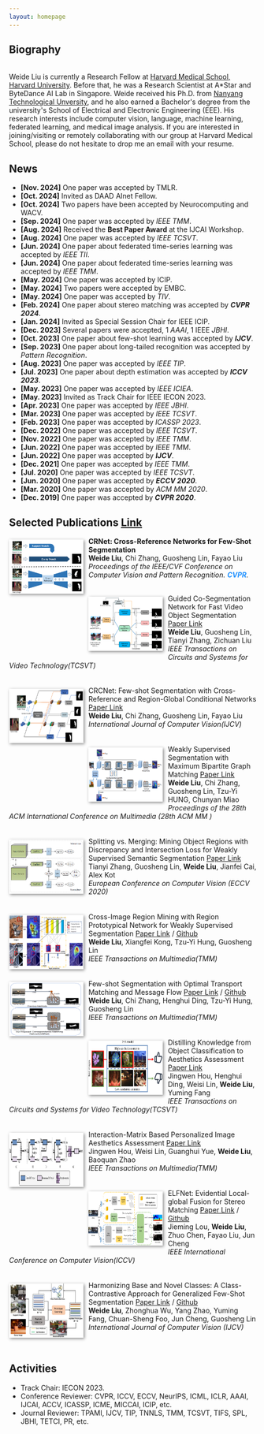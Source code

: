 ```yaml
---
layout: homepage
---
```


## Biography
<br />
Weide Liu is currently a Research Fellow at <a href="https://hms.harvard.edu/">Harvard Medical School, Harvard University</a>. Before that, he was a Research Scientist at A*Star and ByteDance AI Lab in Singapore. 
Weide received his Ph.D. from <a href="https://www.ntu.edu.sg/">Nanyang Technological Unversity</a>, and he also earned a Bachelor's degree from the university's School of Electrical and Electronic Engineering (EEE). 
His research interests include computer vision, language, machine learning, federated learning, and medical image analysis. 
If you are interested in joining/visiting or remotely collaborating with our group at Harvard Medical School, please do not hesitate to drop me an email with your resume. 
<br />


## News
- **[Nov. 2024]** One paper was accepted by TMLR.
- **[Oct. 2024]** Invited as DAAD AInet Fellow.
- **[Oct. 2024]** Two papers have been accepted by Neurocomputing and WACV.
- **[Sep. 2024]** One paper was accepted by *IEEE TMM*.
- **[Aug. 2024]** Received the **Best Paper Award** at the IJCAI Workshop.
- **[Aug. 2024]** One paper was accepted by *IEEE TCSVT*.
- **[Jun. 2024]** One paper about federated time-series learning was accepted by *IEEE TII*.
- **[Jun. 2024]** One paper about federated time-series learning was accepted by *IEEE TMM*.
- **[May. 2024]** One paper was accepted by ICIP.
- **[May. 2024]** Two papers were accepted by EMBC.
- **[May. 2024]** One paper was accepted by *TIV*.
- **[Feb. 2024]** One paper about stereo matching was accepted by ***CVPR 2024***.
- **[Jan. 2024]** Invited as Special Session Chair for IEEE ICIP.
- **[Dec. 2023]** Several papers were accepted, 1 *AAAI*, 1 IEEE *JBHI*.
- **[Oct. 2023]** One paper about few-shot learning was accepted by ***IJCV***.
- **[Sep. 2023]** One paper about long-tailed recognition was accepted by *Pattern Recognition*.
- **[Aug. 2023]** One paper was accepted by *IEEE TIP*.
- **[Jul. 2023]** One paper about depth estimation was accepted by ***ICCV 2023***.
- **[May. 2023]** One paper was accepted by *IEEE ICIEA*.
- **[May. 2023]** Invited as Track Chair for IEEE IECON 2023.
- **[Apr. 2023]** One paper was accepted by *IEEE JBHI*.
- **[Mar. 2023]** One paper was accepted by *IEEE TCSVT*.
- **[Feb. 2023]** One paper was accepted by *ICASSP 2023*.
- **[Dec. 2022]** One paper was accepted by *IEEE TCSVT*.
- **[Nov. 2022]** One paper was accepted by *IEEE TMM*.
- **[Jun. 2022]** One paper was accepted by *IEEE TMM*.
- **[Jun. 2022]** One paper was accepted by ***IJCV***.
- **[Dec. 2021]** One paper was accepted by *IEEE TMM*.
- **[Jul. 2020]** One paper was accepted by *IEEE TCSVT*.
- **[Jun. 2020]** One paper was accepted by ***ECCV 2020***.
- **[Mar. 2020]** One paper was accepted by *ACM MM 2020*.
- **[Dec. 2019]** One paper was accepted by ***CVPR 2020***.




## Selected Publications  [Link](https://liuweide01.github.io/pub)
[comment]: <>
<div class="paper">
  <div class="teaser" style="float:left;width:30%;margin: 5px 10px 10px 0;"><img src="images/crnet.png" width="180" height="110" style="box-shadow:2px 2px 6px #888888"/></div>
<p><strong>CRNet: Cross-Reference Networks for Few-Shot Segmentation</strong>
<br />
<strong>Weide Liu</strong>, Chi Zhang, Guosheng Lin, Fayao Liu
<br />
<em>Proceedings of the IEEE/CVF Conference on Computer Vision and Pattern Recognition. <strong><i style="color:#1e90ff">CVPR</i></strong>.</em>
<br />
<br />
</p>
</div>

[comment]: <>
<div class="paper">
  <div class="teaser" style="float:left;width:30%;margin: 5px 10px 10px 0;"><img src="images/video.png" width="180" height="110" style="box-shadow:2px 2px 6px #888888"/></div>
<div class="paper">Guided Co-Segmentation Network for Fast Video Object Segmentation
                      <a href="https://dr.ntu.edu.sg/bitstream/10356/151820/2/TCSVT_Final_v2.pdf">Paper Link</a> </div>
                    <div class="author">
                         <strong>Weide Liu</strong>, Guosheng Lin, Tianyi Zhang, Zichuan Liu
                    </div>
                    <div class="conf"><em>IEEE Transactions on Circuits and Systems for Video Technology(TCSVT)</em></div>
<br />
<br />
</div>

[comment]: <>
<div class="paper">
  <div class="teaser" style="float:left;width:30%;margin: 5px 10px 10px 0;"><img src="images/crcnet.png" width="180" height="110" style="box-shadow:2px 2px 6px #888888"/></div>
<div class="paper">CRCNet: Few-shot Segmentation with Cross-Reference and Region-Global Conditional Networks
                      <a href="https://link.springer.com/article/10.1007/s11263-022-01677-7">Paper Link</a>
                    </div>
                    <div class="author">
                        <strong>Weide Liu</strong>, Chi Zhang, Guosheng Lin, Fayao Liu
                    </div>
                  <div class="conf"><em>International Journal of Computer Vision(IJCV)</em></div>
<br />
<br />
</div>

[comment]: <>
<div class="paper">
  <div class="teaser" style="float:left;width:30%;margin: 5px 10px 10px 0;"><img src="images/MBMNet.png" width="180" height="110" style="box-shadow:2px 2px 6px #888888"/></div>
<div class="paper">Weakly Supervised Segmentation with Maximum Bipartite Graph Matching
                      <a href="https://dl.acm.org/doi/abs/10.1145/3394171.3413652">Paper Link</a> </div>
                    <div class="author">
                        <strong>Weide Liu</strong>, Chi Zhang, Guosheng Lin, Tzu-Yi HUNG, Chunyan Miao
                    </div>
                    <div class="conf"><em>Proceedings of the 28th ACM International Conference on Multimedia (28th ACM MM )</em></div>
<br />
<br />
</div>


[comment]: <>
<div class="paper">
  <div class="teaser" style="float:left;width:30%;margin: 5px 10px 10px 0;"><img src="images/split.png" width="180" height="110" style="box-shadow:2px 2px 6px #888888"/></div>
<div class="paper">Splitting vs. Merging: Mining Object Regions with Discrepancy and Intersection Loss for Weakly Supervised Semantic Segmentation
                      <a href="https://www.ecva.net/papers/eccv_2020/papers_ECCV/papers/123670664.pdf">Paper Link</a> </div>
                    <div class="author">
                        Tianyi Zhang, Guosheng Lin, <strong>Weide Liu</strong>, Jianfei Cai, Alex Kot
                    </div>
                    <div class="conf"><em>European Conference on Computer Vision (ECCV 2020)</em></div>
<br />
<br />
</div>

[comment]: <>
<div class="paper">
  <div class="teaser" style="float:left;width:30%;margin: 5px 10px 10px 0;"><img src="images/rpnet.png" width="180" height="110" style="box-shadow:2px 2px 6px #888888"/></div>
<div class="paper">Cross-Image Region Mining with Region Prototypical Network for Weakly Supervised Segmentation
                      <a href="https://arxiv.org/pdf/2108.07413">Paper Link</a> /  <a href="https://github.com/liuweide01/RPNet-Weakly-Supervised-Segmentation">Github</a> 
                    </div>
                    <div class="author">
                        <strong>Weide Liu</strong>,  Xiangfei Kong, Tzu-Yi Hung, Guosheng Lin
                    </div>
                  <div class="conf"><em>IEEE Transactions on Multimedia(TMM)</em></div>
<br />
<br />
</div>


[comment]: <>
<div class="paper">
  <div class="teaser" style="float:left;width:30%;margin: 5px 10px 10px 0;"><img src="images/cmnet.png" width="180" height="110" style="box-shadow:2px 2px 6px #888888"/></div>
<div class="paper">Few-shot Segmentation with Optimal Transport Matching and Message Flow
                      <a href="https://arxiv.org/pdf/2108.08518">Paper Link</a> /  <a href="https://github.com/liuweide01/CM-Net-Few-shot-Segmentation">Github</a>
                    </div>
                    <div class="author">
                        <strong>Weide Liu</strong>, Chi Zhang, Henghui Ding, Tzu-Yi Hung, Guosheng Lin
                    </div>
                  <div class="conf"><em>IEEE Transactions on Multimedia(TMM)</em></div>
<br />
<br />
</div>

[comment]: <>
<div class="paper">
  <div class="teaser" style="float:left;width:30%;margin: 5px 10px 10px 0;"><img src="images/distilling.png" width="180" height="110" style="box-shadow:2px 2px 6px #888888"/></div>
<div class="paper">Distilling Knowledge from Object Classification to Aesthetics Assessment
                      <a href="https://arxiv.org/pdf/2206.00809">Paper Link</a>
                    </div>
                    <div class="author">
                        Jingwen Hou, Henghui Ding, Weisi Lin, <strong>Weide Liu</strong>, Yuming Fang
                    </div>
                  <div class="conf"><em>IEEE Transactions on Circuits and Systems for Video Technology(TCSVT)</em></div>
<br />
<br />
</div>

[comment]: <>
<div class="paper">
  <div class="teaser" style="float:left;width:30%;margin: 5px 10px 10px 0;"><img src="images/Interaction.png" width="180" height="110" style="box-shadow:2px 2px 6px #888888"/></div>
<div class="paper">Interaction-Matrix Based Personalized Image Aesthetics Assessment
                      <a href="https://ieeexplore.ieee.org/document/9817633">Paper Link</a>
                    </div>
                    <div class="author">
                        Jingwen Hou, Weisi Lin, Guanghui Yue, <strong>Weide Liu</strong>, Baoquan Zhao
                    </div>
                  <div class="conf"><em>IEEE Transactions on Multimedia(TMM)</em></div>
<br />
<br />
</div>


[comment]: <>
<div class="paper">
  <div class="teaser" style="float:left;width:30%;margin: 5px 10px 10px 0;"><img src="images/ELFNet.PNG" width="180" height="110" style="box-shadow:2px 2px 6px #888888"/></div>
<div class="paper">ELFNet: Evidential Local-global Fusion for Stereo Matching
                      <a href="https://arxiv.org/pdf/2308.00728">Paper Link</a> /  <a href="https://github.com/jimmy19991222/ELFNet/tree/main">Github</a> 
                    </div>
                    <div class="author">
                        Jieming Lou, <strong>Weide Liu</strong>, Zhuo Chen, Fayao Liu, Jun Cheng
                    </div>
                  <div class="conf"><em>IEEE International Conference on Computer Vision(ICCV)</em></div>
<br />
<br />
</div>




[comment]: <>
<div class="paper">
  <div class="teaser" style="float:left;width:30%;margin: 5px 10px 10px 0;"><img src="images/Harmonizing_Few.JPG" width="180" height="110" style="box-shadow:2px 2px 6px #888888"/></div>
<div class="paper">Harmonizing Base and Novel Classes: A Class-Contrastive Approach for Generalized Few-Shot Segmentation
                      <a href="https://link.springer.com/article/10.1007/s11263-023-01939-y">Paper Link</a> /  <a href="https://github.com/liuweide01/HBNC">Github</a> 
                    </div>
                    <div class="author">
                        <strong>Weide Liu</strong>, Zhonghua Wu, Yang Zhao, Yuming Fang, Chuan-Sheng Foo, Jun Cheng, Guosheng Lin
                    </div>
                  <div class="conf"><em> International Journal of Computer Vision (IJCV)</em></div>
<br />
<br />
</div>



<!-- ## Activities -->
<div id="Activities">
                <h2>Activities</h2>
                <ul>
                    <li>Track Chair: IECON 2023.</li>
                    <li>Conference Reviewer: CVPR, ICCV, ECCV, NeurIPS, ICML, ICLR, AAAI, IJCAI, ACCV, ICASSP, ICME, MICCAI, ICIP, etc.</li>
                    <li>Journal Reviewer: TPAMI, IJCV, TIP, TNNLS, TMM, TCSVT, TIFS, SPL, JBHI, TETCI, PR, etc.</li>
                </ul>
            </div>
